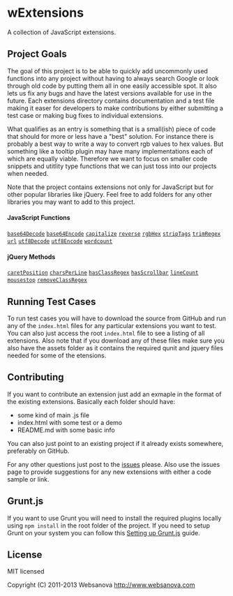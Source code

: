 # wExtensions

A collection of JavaScript extensions.


## Project Goals

The goal of this project is to be able to quickly add uncommonly used functions into any project without having to always search Google or look through old code by putting them all in one easily accessible spot.  It also lets us fix any bugs and have the latest versions available for use in the future.  Each extensions directory contains documentation and a test file making it easer for developers to make contributions by either submitting a test case or making bug fixes to individual extensions.

What qualifies as an entry is something that is a small(ish) piece of code that should for more or less have a "best" solution.  For instance there is probably a best way to write a way to convert rgb values to hex values.  But something like a tooltip plugin may have many implementations each of which are equally viable.  Therefore we want to focus on smaller code snippets and utitlity type functions that we can just toss into our projects when needed.

Note that the project contains extensions not only for JavaScript but for other popular libraries like jQuery.  Feel free to add folders for any other libraries you may want to add to this project.


#### JavaScript Functions

[`base64Decode`](https://github.com/websanova/wExtensions/tree/master/js-functions/base64Decode)
[`base64Encode`](https://github.com/websanova/wExtensions/tree/master/js-functions/base64Encode)
[`capitalize`](https://github.com/websanova/wExtensions/tree/master/js-functions/capitalize)
[`reverse`](https://github.com/websanova/wExtensions/tree/master/js-functions/reverse)
[`rgbHex`](https://github.com/websanova/rgbHex)
[`stripTags`](https://github.com/websanova/wExtensions/tree/master/js-functions/stripTags)
[`trimRegex`](https://github.com/websanova/wExtensions/tree/master/js-functions/trimRegex)
[`url`](https://github.com/websanova/js-url)
[`utf8Decode`](https://github.com/websanova/wExtensions/tree/master/js-functions/utf8Decode)
[`utf8Encode`](https://github.com/websanova/wExtensions/tree/master/js-functions/utf8Encode)
[`wordcount`](https://github.com/websanova/wExtensions/tree/master/js-functions/wordcount)


#### jQuery Methods

[`caretPosition`](https://github.com/websanova/wExtensions/tree/master/jquery-methods/caretPosition)
[`charsPerLine`](https://github.com/websanova/wExtensions/tree/master/jquery-methods/charsPerLine)
[`hasClassRegex`](https://github.com/websanova/wExtensions/tree/master/jquery-methods/hasClassRegex)
[`hasScrollbar`](https://github.com/websanova/wExtensions/tree/master/jquery-methods/hasScrollbar)
[`lineCount`](https://github.com/websanova/wExtensions/tree/master/jquery-methods/lineCount)
[`mousestop`](https://github.com/websanova/mousestop)
[`removeClassRegex`](https://github.com/websanova/wExtensions/tree/master/jquery-methods/removeClassRegex)


## Running Test Cases

To run test cases you will have to download the source from GitHub and run any of the `index.html` files for any particular extensions you want to test.  You can also just access the root `index.html` file to see a listing of all extensions.  Also note that if you download any of these files make sure you also have the assets folder as it contains the required qunit and jquery files needed for some of the etensions.  


## Contributing

If you want to contribute an extension just add an exmaple in the format of the existing extensions.  Basically each folder should have:

* some kind of main .js file
* index.html with some test or a demo
* README.md with some basic info

You can also just point to an existing project if it already exists somewhere, preferably on GitHub.

For any other questions just post to the [issues](https://github.com/websanova/wExtensions/issues) please.  Also use the issues page to provide suggestions for any new extensions with either a code sample or link.


## Grunt.js

If you want to use Grunt you will need to install the required plugins locally using `npm install` in the root folder of the project.  If you need to setup Grunt on your system you can follow this [Setting up Grunt.js](http://www.websanova.com/blog/javascript/how-to-setup-grunt) guide.


## License

MIT licensed

Copyright (C) 2011-2013 Websanova http://www.websanova.com